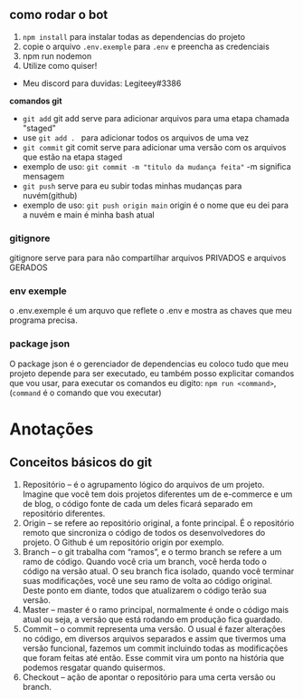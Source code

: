 ## como rodar o bot 
1. `npm install` para instalar todas as dependencias do projeto
2.  copie o arquivo `.env.exemple` para `.env` e preencha as credenciais
3.  npm run nodemon
4.  Utilize como quiser!
   - Meu discord para duvidas: Legiteey#3386


**comandos git**
- `git add` git add serve para adicionar arquivos para uma etapa chamada "staged"
 - use `git add . ` para adicionar todos os arquivos de uma vez
- `git commit` git comit serve para adicionar uma versão com os arquivos que estão na etapa staged
 - exemplo de uso: `git commit -m "titulo da mudança feita"` -m significa mensagem
- `git push` serve para eu subir todas minhas mudanças para nuvém(github) 
 - exemplo de uso: `git push origin main` origin é o nome que eu dei para a nuvém e main é minha bash atual 

### gitignore
gitignore serve para para não compartilhar arquivos PRIVADOS e arquivos GERADOS

### env exemple
o .env.exemple é um arquvo que reflete o .env e mostra as chaves que meu programa precisa.

### package json
O package json é o gerenciador de dependencias eu coloco tudo que meu projeto depende para ser executado, eu também posso explicitar comandos que vou usar, para executar os comandos eu digito: `npm run <command>`, (`command` é o comando que vou executar)

# Anotações
## Conceitos básicos do git
1. Repositório – é o agrupamento lógico do arquivos de um projeto. Imagine que você tem dois projetos diferentes um de e-commerce e um de blog, o código fonte de cada um deles ficará separado em repositório diferentes.
2. Origin – se refere ao repositório original, a fonte principal. É o repositório remoto que sincroniza o código de todos os desenvolvedores do projeto. O Github é um repositório origin por exemplo.
3. Branch – o git trabalha com “ramos”, e o termo branch se refere a um ramo de código. Quando você cria um branch, você herda todo o código na versão atual. O seu branch fica isolado, quando você terminar suas modificações, você une seu ramo de volta ao código original. Deste ponto em diante, todos que atualizarem o código terão sua versão.  
4. Master – master é o ramo principal, normalmente é onde o código mais atual ou seja, a versão que está rodando em produção fica guardado.
5. Commit – o commit representa uma versão. O usual é fazer alterações no código, em diversos arquivos separados e assim que tivermos uma versão funcional, fazemos um commit incluindo todas as modificações que foram feitas até então. Esse commit vira um ponto na história que podemos resgatar quando quisermos.
6. Checkout – ação de apontar o repositório para uma certa versão ou branch.
